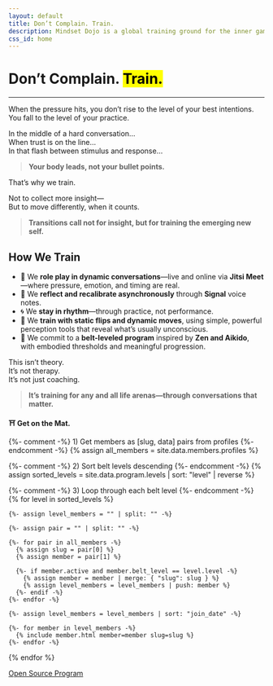 ```yaml
---
layout: default
title: Don’t Complain. Train.
description: Mindset Dojo is a global training ground for the inner game of presence, leadership, and emotional clarity. For conversations that matter—across all life arenas.
css_id: home
---
```


<h1>Don’t Complain. <mark>Train.</mark></h1>
<hr>

<p>When the pressure hits, you don’t rise to the level of your best intentions.<br>
You fall to the level of your practice.</p>

<p>In the middle of a hard conversation…<br>
When trust is on the line…<br>
In that flash between stimulus and response…</p>

<blockquote><strong>Your body leads, not your bullet points.</strong></blockquote>

<p>That’s why we train.</p>

<p>Not to collect more insight—<br>
But to move differently, when it counts.</p>

<blockquote><strong>Transitions call not for insight, but for training the emerging new self.</strong></blockquote>

<h2>How We Train</h2>
<ul>
  <li>🥋 We <strong>role play in dynamic conversations</strong>—live and online via <strong>Jitsi Meet</strong>—where pressure, emotion, and timing are real.</li>
  <li>🔁 We <strong>reflect and recalibrate asynchronously</strong> through <strong>Signal</strong> voice notes.</li>
  <li>🌀 We <strong>stay in rhythm</strong>—through practice, not performance.</li>
  <li>🧭 We <strong>train with static flips and dynamic moves</strong>, using simple, powerful perception tools that reveal what’s usually unconscious.</li>
  <li>🎯 We commit to a <strong>belt-leveled program</strong> inspired by <strong>Zen and Aikido</strong>, with embodied thresholds and meaningful progression.</li>
</ul>

<p>This isn’t theory.<br>
It’s not therapy.<br>
It’s not just coaching.</p>

<blockquote><strong>It’s training for any and all life arenas—through conversations that matter.</strong></blockquote>

<p><strong>⛩️ Get on the Mat.</strong></p>

<div class="md-members">

  {%- comment -%}
    1) Get members as [slug, data] pairs from profiles
  {%- endcomment -%}
  {% assign all_members = site.data.members.profiles %}

  {%- comment -%}
    2) Sort belt levels descending
  {%- endcomment -%}
  {% assign sorted_levels = site.data.program.levels | sort: "level" | reverse %}

  {%- comment -%}
    3) Loop through each belt level
  {%- endcomment -%}
  {% for level in sorted_levels %}

    {%- assign level_members = "" | split: "" -%}

    {%- assign pair = "" | split: "" -%}

    {%- for pair in all_members -%}
      {% assign slug = pair[0] %}
      {% assign member = pair[1] %}

      {%- if member.active and member.belt_level == level.level -%}
        {% assign member = member | merge: { "slug": slug } %}
        {% assign level_members = level_members | push: member %}
      {%- endif -%}
    {%- endfor -%}

    {%- assign level_members = level_members | sort: "join_date" -%}

    {%- for member in level_members -%}
      {% include member.html member=member slug=slug %}
    {%- endfor -%}
  {% endfor %}
</div>





<div class="md-cta-group">
    <a href="./program">Open Source Program</a>
</div>
